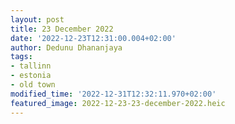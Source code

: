 ```yaml
---
layout: post
title: 23 December 2022
date: '2022-12-23T12:31:00.004+02:00'
author: Dedunu Dhananjaya
tags:
- tallinn
- estonia
- old town
modified_time: '2022-12-31T12:32:11.970+02:00'
featured_image: 2022-12-23-23-december-2022.heic
---
```

